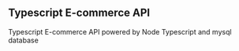 ##  Typescript E-commerce API

Typescript E-commerce API powered by Node Typescript and mysql database